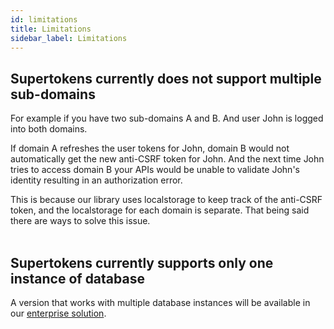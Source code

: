 ```yaml
---
id: limitations
title: Limitations
sidebar_label: Limitations
---
```


## Supertokens currently does not support multiple sub-domains

For example if you have two sub-domains A and B. And user John is logged into both domains.

If domain A refreshes the user tokens for John, domain B would not automatically get the new anti-CSRF token for John. And the next time John tries to access domain B your APIs would be unable to validate John's identity resulting in an authorization error.

<div class="specialNote">
This is because our library uses localstorage to keep track of the anti-CSRF token, and the localstorage for each domain is separate. That being said there are ways to solve this issue.
</div>
<br/>

## Supertokens currently supports only one instance of database

A version that works with multiple database instances will be available in our [enterprise solution](https://supertokens.io/enterprise).